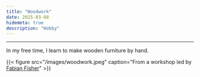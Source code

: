 ```yaml
---
title: "Woodwork"
date: 2025-03-08
hidemeta: true
description: "Hobby"
---
```


---


In my free time, I learn to make wooden furniture by hand.

{{< figure src="/images/woodwork.jpeg" caption="From a workshop led by [Fabian Fisher](https://www.fabianfischerhandcrafts.com/)" >}}

